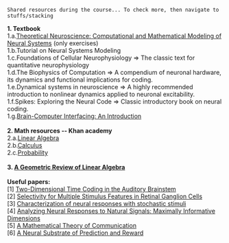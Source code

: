 ```
Shared resources during the course... To check more, then navigate to stuffs/stacking
```
<b>1. Textbook</b><br>
1.a.<a href="http://www.gatsby.ucl.ac.uk/~dayan/book/">Theoretical Neuroscience: Computational and Mathematical Modeling of Neural Systems</a> (only exercises)<br>
1.b.Tutorial on Neural Systems Modeling<br>
1.c.Foundations of Cellular Neurophysiology => The classic text for quantitative neurophysiology<br>
1.d.The Biophysics of Computation => A compendium of neuronal hardware, its dynamics and functional implications for coding. <br>
1.e.Dynamical systems in neuroscience => A highly recommended introduction to nonlinear dynamics applied to neuronal excitability.<br>
1.f.Spikes: Exploring the Neural Code => Classic introductory book on neural coding. <br>
1.g.<a href="http://bci.cs.washington.edu/">Brain-Computer Interfacing: An Introduction</a><br>
<br>
<b>2. Math resources -- Khan academy</b><br>
2.a.<a href="https://www.khanacademy.org/math/linear-algebra">Linear Algebra</a><br>
2.b.<a href="https://www.khanacademy.org/math/differential-calculus">Calculus</a><br>
2.c.<a href="https://www.khanacademy.org/math/probability">Probability</a><br>
<br>
<b>3. <a href="http://www.cns.nyu.edu/~eero/NOTES/geomLinAlg.pdf">A Geometric Review of Linear Algebra</a></b><br>
<br>
<b>Useful papers:</b><br>
[1] <a href="https://d396qusza40orc.cloudfront.net/compneuro/papers/Slee2005.pdf">Two-Dimensional Time Coding in the Auditory Brainstem</a><br>
[2] <a href="https://d396qusza40orc.cloudfront.net/compneuro/papers/fairhallBerryJNP.pdf">Selectivity for Multiple Stimulus Features in Retinal Ganglion Cells</a><br>
[3] <a href="https://d396qusza40orc.cloudfront.net/compneuro/papers/simoncelli03c-chapter.pdf">Characterization of neural responses with stochastic stimuli</a><br>
[4] <a href="https://d396qusza40orc.cloudfront.net/compneuro/papers/Sharpee2004.pdf">Analyzing Neural Responses to Natural Signals: Maximally Informative Dimensions</a><br>
[5] <a href="https://d396qusza40orc.cloudfront.net/compneuro/papers/shannon1948.pdf">A Mathematical Theory of Communication</a><br>
[6] <a href="https://d396qusza40orc.cloudfront.net/compneuro/papers/Science-1997-Schultz-1593-9.pdf">A Neural Substrate of Prediction and Reward</a><br>
